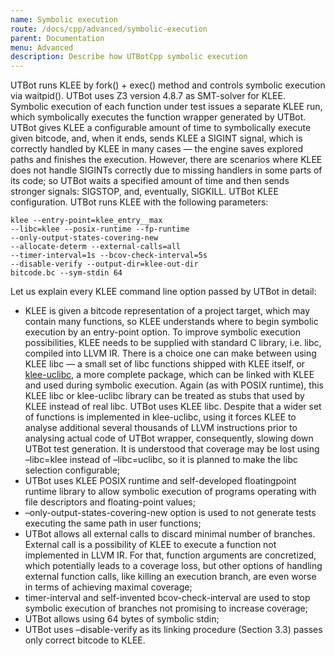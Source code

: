 ```yaml
---
name: Symbolic execution
route: /docs/cpp/advanced/symbolic-execution
parent: Documentation
menu: Advanced
description: Describe how UTBotCpp symbolic execution
---
```


UTBot runs KLEE by fork() + exec() method and controls symbolic execution via waitpid(). UTBot uses Z3 version 4.8.7 as
SMT-solver for KLEE. Symbolic execution of each function under test issues a separate KLEE run, which symbolically
executes the function wrapper generated by UTBot. UTBot gives KLEE a configurable amount of time to symbolically execute
given bitcode, and, when it ends, sends KLEE a SIGINT signal, which is correctly handled by KLEE in many cases — the
engine saves explored paths and finishes the execution. However, there are scenarios where KLEE does not handle SIGINTs
correctly due to missing handlers in some parts of its code; so UTBot waits a specified amount of time and then sends
stronger signals: SIGSTOP, and, eventually, SIGKILL. UTBot KLEE configuration. UTBot runs KLEE with the following
parameters:

```shell
klee --entry-point=klee_entry__max
--libc=klee --posix-runtime --fp-runtime
--only-output-states-covering-new 
--allocate-determ --external-calls=all 
--timer-interval=1s --bcov-check-interval=5s
--disable-verify --output-dir=klee-out-dir
bitcode.bc --sym-stdin 64
```

Let us explain every KLEE command line option passed by UTBot in detail:

* KLEE is given a bitcode representation of a project target, which may contain many functions, so KLEE understands
  where to begin symbolic execution by an entry-point option. To improve symbolic execution possibilities, KLEE needs to
  be supplied with standard C library, i.e. libc, compiled into LLVM IR. There is a choice one can make between using
  KLEE libc — a small set of libc functions shipped with KLEE itself,
  or [klee-uclibc](https://github.com/klee/klee-uclibc), a more complete package, which can be linked with KLEE and used
  during symbolic execution. Again (as with POSIX runtime), this KLEE libc or klee-uclibc library can be treated as
  stubs that used by KLEE instead of real libc. UTBot uses KLEE libc. Despite that a wider set of functions is
  implemented in klee-uclibc, using it forces KLEE to analyse additional several thousands of LLVM instructions prior to
  analysing actual code of UTBot wrapper, consequently, slowing down UTBot test generation. It is understood that
  coverage may be lost using –libc=klee instead of –libc=uclibc, so it is planned to make the libc selection
  configurable;
* UTBot uses KLEE POSIX runtime and self-developed floatingpoint runtime library to allow symbolic execution of programs
  operating with file descriptors and floating-point values;
* –only-output-states-covering-new option is used to not generate tests executing the same path in user functions;
* UTBot allows all external calls to discard minimal number of branches. External call is a possibility of KLEE to
  execute a function not implemented in LLVM IR. For that, function arguments are concretized, which potentially leads
  to a coverage loss, but other options of handling external function calls, like killing an execution branch, are even
  worse in terms of achieving maximal coverage;
* timer-interval and self-invented bcov-check-interval are used to stop symbolic execution of branches not promising to
  increase coverage;
* UTBot allows using 64 bytes of symbolic stdin;
* UTBot uses –disable-verify as its linking procedure (Section 3.3) passes only correct bitcode to KLEE.